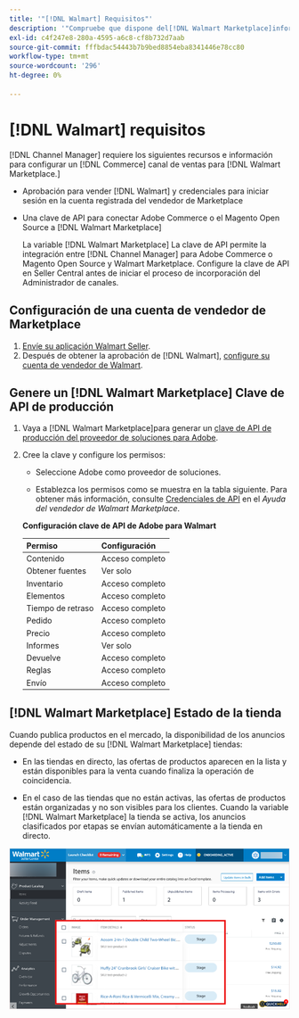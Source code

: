 ```yaml
---
title: '"[!DNL Walmart] Requisitos"'
description: '"Compruebe que dispone del[!DNL Walmart Marketplace]información y recursos que se integrarán con el administrador de canales".'
exl-id: c4f247e8-280a-4595-a6c8-cf8b732d7aab
source-git-commit: fffbdac54443b7b9bed8854eba8341446e78cc80
workflow-type: tm+mt
source-wordcount: '296'
ht-degree: 0%

---
```


# [!DNL Walmart] requisitos

[!DNL Channel Manager] requiere los siguientes recursos e información para configurar un [!DNL Commerce] canal de ventas para [!DNL Walmart Marketplace.]

* Aprobación para vender [!DNL Walmart] y credenciales para iniciar sesión en la cuenta registrada del vendedor de Marketplace

* Una clave de API para conectar Adobe Commerce o el Magento Open Source a [!DNL Walmart Marketplace]

   La variable [!DNL Walmart Marketplace] La clave de API permite la integración entre [!DNL Channel Manager] para Adobe Commerce o Magento Open Source y Walmart Marketplace. Configure la clave de API en Seller Central antes de iniciar el proceso de incorporación del Administrador de canales.

## Configuración de una cuenta de vendedor de Marketplace

1. [Envíe su aplicación Walmart Seller](https://marketplace-apply.walmart.com/apply?id=0014M00001zivMpQAI).
1. Después de obtener la aprobación de [!DNL Walmart], [configure su cuenta de vendedor de Walmart](https://sellerhelp.walmart.com/seller/s/guide?article=000008219).

## Genere un [!DNL Walmart Marketplace] Clave de API de producción

1. Vaya a [!DNL Walmart Marketplace]para generar un [clave de API de producción del proveedor de soluciones para Adobe](https://developer.walmart.com/#preloginModal?redirectUri=https%3A%2F%2Fdeveloper.walmart.com%2Faccount%2FgenerateKey).

1. Cree la clave y configure los permisos:

   * Seleccione Adobe como proveedor de soluciones.

   * Establezca los permisos como se muestra en la tabla siguiente. Para obtener más información, consulte [Credenciales de API](https://sellerhelp.walmart.com/seller/s/guide?article=000006422) en el _Ayuda del vendedor de Walmart Marketplace_.

   **Configuración clave de API de Adobe para Walmart**

   | **Permiso** | **Configuración** |
   |----------------|-------------|
   | Contenido | Acceso completo |
   | Obtener fuentes | Ver solo |
   | Inventario | Acceso completo |
   | Elementos | Acceso completo |
   | Tiempo de retraso | Acceso completo |
   | Pedido | Acceso completo |
   | Precio | Acceso completo |
   | Informes | Ver solo |
   | Devuelve | Acceso completo |
   | Reglas | Acceso completo |
   | Envío | Acceso completo |

## [!DNL Walmart Marketplace] Estado de la tienda

Cuando publica productos en el mercado, la disponibilidad de los anuncios depende del estado de su [!DNL Walmart Marketplace] tiendas:

* En las tiendas en directo, las ofertas de productos aparecen en la lista y están disponibles para la venta cuando finaliza la operación de coincidencia.

* En el caso de las tiendas que no están activas, las ofertas de productos están organizadas y no son visibles para los clientes. Cuando la variable [!DNL Walmart Marketplace] la tienda se activa, los anuncios clasificados por etapas se envían automáticamente a la tienda en directo.

![[!DNL Walmart Seller Central] productos clasificados](assets/walmart-seller-central-staged.png)
